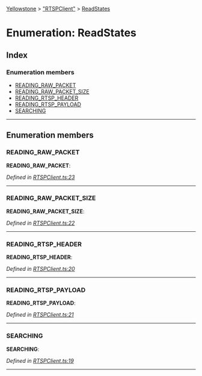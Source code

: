 [Yellowstone](../README.md) > ["RTSPClient"](../modules/_rtspclient_.md) > [ReadStates](../enums/_rtspclient_.readstates.md)

# Enumeration: ReadStates

## Index

### Enumeration members

* [READING_RAW_PACKET](_rtspclient_.readstates.md#reading_raw_packet)
* [READING_RAW_PACKET_SIZE](_rtspclient_.readstates.md#reading_raw_packet_size)
* [READING_RTSP_HEADER](_rtspclient_.readstates.md#reading_rtsp_header)
* [READING_RTSP_PAYLOAD](_rtspclient_.readstates.md#reading_rtsp_payload)
* [SEARCHING](_rtspclient_.readstates.md#searching)

---

## Enumeration members

<a id="reading_raw_packet"></a>

###  READING_RAW_PACKET

**READING_RAW_PACKET**: 

*Defined in [RTSPClient.ts:23](https://github.com/mbullington/yellowstone/blob/4117db0/lib/RTSPClient.ts#L23)*

___
<a id="reading_raw_packet_size"></a>

###  READING_RAW_PACKET_SIZE

**READING_RAW_PACKET_SIZE**: 

*Defined in [RTSPClient.ts:22](https://github.com/mbullington/yellowstone/blob/4117db0/lib/RTSPClient.ts#L22)*

___
<a id="reading_rtsp_header"></a>

###  READING_RTSP_HEADER

**READING_RTSP_HEADER**: 

*Defined in [RTSPClient.ts:20](https://github.com/mbullington/yellowstone/blob/4117db0/lib/RTSPClient.ts#L20)*

___
<a id="reading_rtsp_payload"></a>

###  READING_RTSP_PAYLOAD

**READING_RTSP_PAYLOAD**: 

*Defined in [RTSPClient.ts:21](https://github.com/mbullington/yellowstone/blob/4117db0/lib/RTSPClient.ts#L21)*

___
<a id="searching"></a>

###  SEARCHING

**SEARCHING**: 

*Defined in [RTSPClient.ts:19](https://github.com/mbullington/yellowstone/blob/4117db0/lib/RTSPClient.ts#L19)*

___

